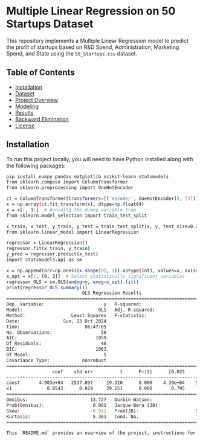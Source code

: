# Multiple Linear Regression on 50 Startups Dataset

This repository implements a Multiple Linear Regression model to predict the profit of startups based on R&D Spend, Administration, Marketing Spend, and State using the `50_Startups.csv` dataset.

## Table of Contents
- [Installation](#installation)
- [Dataset](#dataset)
- [Project Overview](#project-overview)
- [Modeling](#modeling)
- [Results](#results)
- [Backward Elimination](#backward-elimination)
- [License](#license)

## Installation

To run this project locally, you will need to have Python installed along with the following packages:

```bash
pip install numpy pandas matplotlib scikit-learn statsmodels
from sklearn.compose import ColumnTransformer
from sklearn.preprocessing import OneHotEncoder

ct = ColumnTransformer(transformers=[('encoder', OneHotEncoder(), [3])], remainder='passthrough')
x = np.array(ct.fit_transform(x), dtype=np.float64)
x = x[:, 1:]  # Avoiding the dummy variable trap
from sklearn.model_selection import train_test_split

x_train, x_test, y_train, y_test = train_test_split(x, y, test_size=0.2, random_state=0)
from sklearn.linear_model import LinearRegression

regressor = LinearRegression()
regressor.fit(x_train, y_train)
y_pred = regressor.predict(x_test)
import statsmodels.api as sm

x = np.append(arr=np.ones((x.shape[0], 1)).astype(int), values=x, axis=1)
x_opt = x[:, [0, 3]]  # Select statistically significant variables
regressor_OLS = sm.OLS(endog=y, exog=x_opt).fit()
print(regressor_OLS.summary())
                            OLS Regression Results                            
==============================================================================
Dep. Variable:                      y   R-squared:                       0.947
Model:                            OLS   Adj. R-squared:                  0.945
Method:                 Least Squares   F-statistic:                     849.8
Date:                Sun, 13 Oct 2024
Time:                        06:47:05
No. Observations:                  50
AIC:                             1059.
Df Residuals:                      48
BIC:                             1063.
Df Model:                           1                                         
Covariance Type:            nonrobust                                         
==============================================================================
                 coef    std err          t      P>|t|      [0.025      0.975]
------------------------------------------------------------------------------
const       4.903e+04   2537.897     19.320      0.000    4.39e+04    5.41e+04
x1             0.8543      0.029     29.151      0.000       0.795       0.913
==============================================================================
Omnibus:                       13.727   Durbin-Watson:                   1.116
Prob(Omnibus):                  0.001   Jarque-Bera (JB):               18.536
Skew:                          -0.911   Prob(JB):                     9.44e-05
Kurtosis:                       5.361   Cond. No.                     1.65e+05
==============================================================================

This `README.md` provides an overview of the project, instructions for installation, an explanation of the modeling approach, and a summary of the results.
